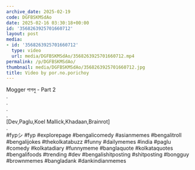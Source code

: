 ```yaml
---
archive_date: 2025-02-19
code: DGFBSKMSdAo
date: 2025-02-16 03:30:18+00:00
id: '3568263925701660712'
layout: post
media:
- id: '3568263925701660712'
  type: video
  url: media/DGFBSKMSdAo/3568263925701660712.mp4
permalink: /p/DGFBSKMSdAo/
thumbnail: media/DGFBSKMSdAo/3568263925701660712.jpg
title: Video by por.no.porichoy
---
```


Mogger পাগলু - Part 2  
.  
.  
.  
.  
[Dev,Paglu,Koel Mallick,Khadaan,Brainrot]  
.  
#fypシ #fyp #explorepage #bengalicomedy #asianmemes #bengalitroll #bengalijokes #thekolkatabuzz #funny #dailymemes #india #paglu #comedy #kolkatadiary #funnymeme #banglaquote #kolkataquotes #bengalifoods #trending #dev #bengalishitposting #shitposting #bongguy #brownmemes #bangladank #dankindianmemes